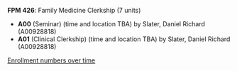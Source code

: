 **FPM 426**: Family Medicine Clerkship (7 units)

- **A00** (Seminar) (time and location TBA) by Slater, Daniel Richard (A00928818)
- **A01** (Clinical Clerkship) (time and location TBA) by Slater, Daniel Richard (A00928818)

[Enrollment numbers over time](./FPM426.tsv)
